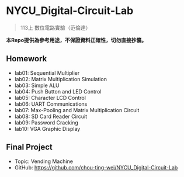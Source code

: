 # NYCU_Digital-Circuit-Lab
> 113上 數位電路實驗（范倫達）

**本Repo提供為參考用途，不保證資料正確性，切勿直接抄襲。**

## Homework
- lab01: Sequential Multiplier
- lab02: Matrix Multiplication Simulation
- lab03: Simple ALU
- lab04: Push Button and LED Control
- lab05: Character LCD Control
- lab06: UART Communications
- lab07: Max-Pooling and Matrix Multiplication Circuit
- lab08: SD Card Reader Circuit
- lab09: Password Cracking
- lab10: VGA Graphic Display

## Final Project
- Topic: Vending Machine
- GitHub: https://github.com/chou-ting-wei/NYCU_Digital-Circuit-Lab
